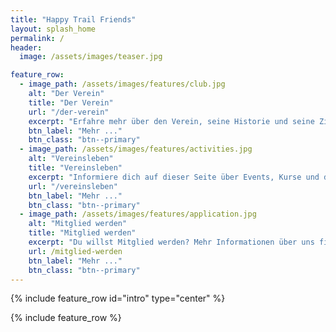 ```yaml
---
title: "Happy Trail Friends"
layout: splash_home
permalink: /
header:
  image: /assets/images/teaser.jpg

feature_row:
  - image_path: /assets/images/features/club.jpg
    alt: "Der Verein"
    title: "Der Verein"
    url: "/der-verein"
    excerpt: "Erfahre mehr über den Verein, seine Historie und seine Ziele."
    btn_label: "Mehr ..."
    btn_class: "btn--primary"
  - image_path: /assets/images/features/activities.jpg
    alt: "Vereinsleben"
    title: "Vereinsleben"
    excerpt: "Informiere dich auf dieser Seite über Events, Kurse und das Trainingsangebot des Vereins."
    url: "/vereinsleben"
    btn_label: "Mehr ..."
    btn_class: "btn--primary"
  - image_path: /assets/images/features/application.jpg
    alt: "Mitglied werden"
    title: "Mitglied werden"
    excerpt: "Du willst Mitglied werden? Mehr Informationen über uns findest du hier!"
    url: /mitglied-werden
    btn_label: "Mehr ..."
    btn_class: "btn--primary"
---
```


{% include feature_row id="intro" type="center" %}

{% include feature_row %}
